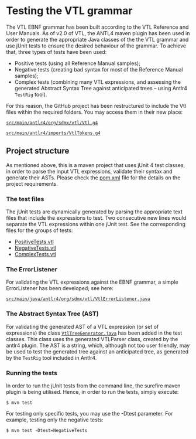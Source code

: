# Testing the VTL grammar
The VTL EBNF grammar has been built according to the VTL Reference and User Manuals. As of v2.0 of VTL, the ANTL4 maven plugin has been used in order to generate the appropriate Java classes of the the VTL grammar and use jUnit tests to ensure the desired behaviour of the grammar. To achieve that, three types of tests have been used:
- Positive tests (using all Reference Manual samples);
- Negative tests (creating bad syntax for most of the Reference Manual samples);
- Complex tests (combining many VTL expressions, and assessing the generated Abstract Syntax Tree against anticipated trees – using Antlr4 `TestRig` tool).

For this reason, the GitHub project has been restructured to include the Vtl files within the required folders. You may access them in their new place:

[`src/main/antlr4/org/sdmx/vtl/Vtl.g4`](src/main/antlr4/org/sdmx/vtl/Vtl.g4)

[`src/main/antlr4/imports/VtlTokens.g4`](src/main/antlr4/org/sdmx/vtl/VtlTokens.g4)

## Project structure
As mentioned above, this is a maven project that uses jUnit 4 test classes, in order to parse the input VTL expressions, validate their syntax and generate their ASTs. Please check the [pom.xml](pom.xml) file for the details on the project requirements.

### The test files
The jUnit tests are dynamically generated by parsing the appropriate text files that include the expressions to test. Two consecutive new lines would separate the VTL expressions within one jUnit test. See the corresponding files for the groups of tests:
- [PositiveTests.vtl](src/test/resources/PositiveTests.vtl)
- [NegativeTests.vtl](src/test/resources/NegativeTests.vtl)
- [ComplexTests.vtl](src/test/resources/ComplexTests.vtl)

### The ErrorListener
For validating the VTL expressions against the EBNF grammar, a simple ErrorListener has been developed; see here:

[`src/main/java/antlr4/org/sdmx/vtl/VtlErrorListener.java`](src/main/java/antlr4/org/sdmx/vtl/VtlErrorListener.java)

### The Abstract Syntax Tree (AST)
For validating the generated AST of a VTL expression (or set of expressions) the class [`VtlTreeGenerator.java`](src/test/java/antlr4/org/sdmx/vtl/VtlTreeGenerator.java) has been added in the test classes. This class uses the generated VTLParser class, created by the antlr4 plugin. The AST is a string, which, although not too user friendly, may be used to test the generated tree against an anticipated tree, as generated by the `TestRig` tool included in Antlr4.

### Running the tests
In order to run the jUnit tests from the command line, the surefire maven plugin is being utilised. Hence, in order to run the tests, simply execute:

`$ mvn test`

For testing only specific tests, you may use the -Dtest parameter. For example, testing only the negative tests:

`$ mvn test -Dtest=NegativeTests`
